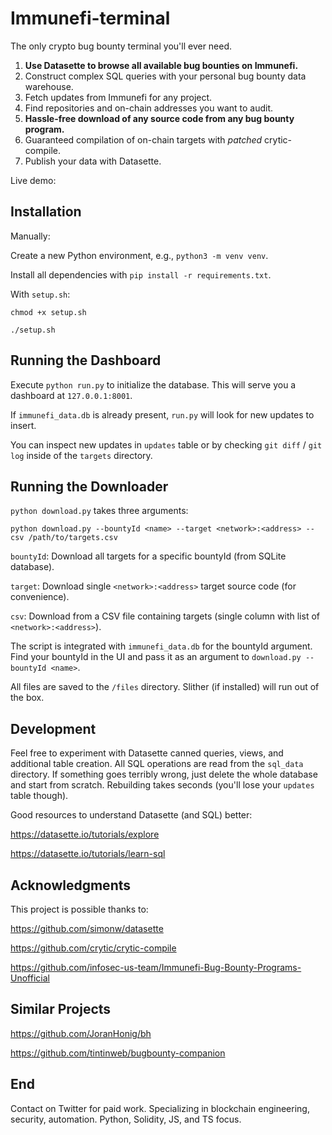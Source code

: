 # Immunefi-terminal

The only crypto bug bounty terminal you'll ever need.

1. **Use Datasette to browse all available bug bounties on Immunefi.**
2. Construct complex SQL queries with your personal bug bounty data warehouse.
3. Fetch updates from Immunefi for any project.
4. Find repositories and on-chain addresses you want to audit.
5. **Hassle-free download of any source code from any bug bounty program.**
6. Guaranteed compilation of on-chain targets with *patched* crytic-compile.
7. Publish your data with Datasette.

Live demo: 

## Installation

Manually:

Create a new Python environment, e.g., `python3 -m venv venv`.

Install all dependencies with `pip install -r requirements.txt`.

With `setup.sh`:

`chmod +x setup.sh`

`./setup.sh`

## Running the Dashboard

Execute `python run.py` to initialize the database. This will serve you a dashboard at `127.0.0.1:8001`.

If `immunefi_data.db` is already present, `run.py` will look for new updates to insert.

You can inspect new updates in `updates` table or by checking `git diff` / `git log` inside of the `targets` directory.

## Running the Downloader

`python download.py` takes three arguments:

`python download.py --bountyId <name> --target <network>:<address> --csv /path/to/targets.csv`

`bountyId`: Download all targets for a specific bountyId (from SQLite database).

`target`: Download single `<network>:<address>` target source code (for convenience).

`csv`: Download from a CSV file containing targets (single column with list of `<network>:<address>`).

The script is integrated with `immunefi_data.db` for the bountyId argument. Find your bountyId in the UI and pass it as an argument to `download.py --bountyId <name>`.

All files are saved to the `/files` directory. Slither (if installed) will run out of the box.

## Development

Feel free to experiment with Datasette canned queries, views, and additional table creation. All SQL operations are read from the `sql_data` directory. If something goes terribly wrong, just delete the whole database and start from scratch. Rebuilding takes seconds (you'll lose your `updates` table though).

Good resources to understand Datasette (and SQL) better:

https://datasette.io/tutorials/explore

https://datasette.io/tutorials/learn-sql

## Acknowledgments

This project is possible thanks to:

https://github.com/simonw/datasette

https://github.com/crytic/crytic-compile

https://github.com/infosec-us-team/Immunefi-Bug-Bounty-Programs-Unofficial

## Similar Projects

https://github.com/JoranHonig/bh

https://github.com/tintinweb/bugbounty-companion

## End

Contact on Twitter for paid work. Specializing in blockchain engineering, security, automation. Python, Solidity, JS, and TS focus.